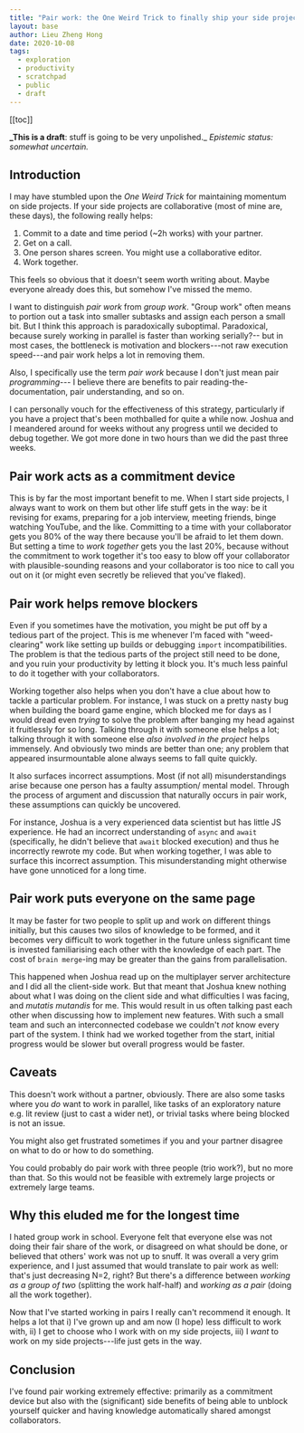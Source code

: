 ```yaml
---
title: "Pair work: the One Weird Trick to finally ship your side projects"
layout: base
author: Lieu Zheng Hong
date: 2020-10-08
tags:
  - exploration
  - productivity
  - scratchpad
  - public
  - draft
---
```


<div class="toc">

[[toc]]

</div>

**\_This is a draft**: stuff is going to be very unpolished.\_
_Epistemic status: somewhat uncertain._

## Introduction

I may have stumbled upon the _One Weird Trick_ for maintaining momentum
on side projects. If your side projects are collaborative (most of mine are,
these days), the following really helps:

1. Commit to a date and time period (~2h works) with your partner.
2. Get on a call.
3. One person shares screen. You might use
   a collaborative editor.
4. Work together.

This feels so obvious that it doesn't seem worth writing about.
Maybe everyone already does this,
but somehow I've missed the memo.

I want to distinguish _pair work_ from _group work_.
"Group work" often means
to portion out a task into smaller subtasks and
assign each person a small bit.
But I think this approach is paradoxically suboptimal.
Paradoxical, because surely working in parallel is faster than working serially?--
but in most cases, the bottleneck is motivation and blockers---not raw execution
speed---and pair work helps a lot in removing them.

Also, I specifically use the term _pair work_ because
I don't just mean pair _programming_---
I believe there are benefits to
pair reading-the-documentation,
pair understanding,
and so on.

I can personally vouch for the effectiveness of this strategy,
particularly if you have a project that's been mothballed for quite a while now.
Joshua and I meandered around for weeks without any progress until we decided
to debug together. We got more done in two hours than we did the past three weeks.

## Pair work acts as a commitment device

This is by far the most important benefit to me.
When I start side projects, I always want to work on them but other life stuff
gets in the way: be it revising for exams, preparing for a job interview,
meeting friends, binge watching YouTube, and the like.
Committing to a time with your collaborator gets you 80% of the way there
because you'll be afraid to let them down.
But setting a time to _work together_ gets you the last 20%, because
without the commitment to work together it's too easy to blow off your collaborator
with plausible-sounding reasons and your collaborator is too nice to call you
out on it (or might even secretly be relieved that you've flaked).

## Pair work helps remove blockers

Even if you sometimes have the motivation,
you might be put off by a tedious part of the project.
This is me whenever I'm faced with "weed-clearing" work like setting up builds
or debugging `import` incompatibilities.
The problem is that the tedious parts of the project still need to be done,
and you ruin your productivity by letting it block you.
It's much less painful to do it together with your collaborators.

Working together also helps
when you don't have a clue about how to tackle a particular problem.
For instance, I was stuck on a pretty nasty bug when building the board game engine,
which blocked me for days as I would dread even _trying_ to solve the problem
after banging my head against it fruitlessly for so long.
Talking through it with someone else helps a lot;
talking through it with someone else _also involved in the project_
helps immensely.
And obviously two minds are better than one;
any problem that appeared insurmountable alone always seems to fall quite quickly.

It also surfaces incorrect assumptions.
Most (if not all) misunderstandings arise because one person has a faulty assumption/
mental model.
Through the process of argument and discussion that naturally occurs in pair work,
these assumptions can quickly be uncovered.

For instance, Joshua is a very experienced data scientist but has little JS experience.
He had an incorrect understanding of `async` and `await`
(specifically, he didn't believe that `await` blocked execution)
and thus he incorrectly rewrote my code.
But when working together, I was able to surface this incorrect assumption.
This misunderstanding might otherwise have gone unnoticed for a long time.

## Pair work puts everyone on the same page

It may be faster for two people to split up and work on different things initially,
but this causes two silos of knowledge to be formed,
and it becomes very difficult to work together in the future
unless significant time is invested familiarising each other with the
knowledge of each part. The cost of `brain merge`-ing may be greater than
the gains from parallelisation.

This happened when Joshua read up on the multiplayer server architecture
and I did all the client-side work.
But that meant that Joshua knew nothing about what I was doing on the client side
and what difficulties I was facing, and _mutatis mutandis_ for me.
This would result in us often talking past each other
when discussing how to implement new features.
With such a small team and such an interconnected codebase
we couldn't _not_ know every part of the system.
I think had we worked together from the start, initial progress would be slower
but overall progress would be faster.

## Caveats

This doesn't work without a partner, obviously.
There are also some tasks where you _do_ want to work in parallel,
like tasks of an exploratory nature e.g. lit review (just to cast a wider net),
or trivial tasks where being blocked is not an issue.

You might also get frustrated sometimes if you and your partner disagree on what to do
or how to do something.

You could probably do pair work with three people (trio work?),
but no more than that.
So this would not be feasible with extremely large projects or extremely
large teams.

## Why this eluded me for the longest time

I hated group work in school.
Everyone felt that everyone else was not doing their fair share of the work,
or disagreed on what should be done,
or believed that others' work was not up to snuff.
It was overall a very grim experience,
and I just assumed that would translate to pair work as well:
that's just decreasing N=2, right? But there's a difference between
_working as a group of two_ (splitting the work half-half)
and _working as a pair_ (doing all the work together).

Now that I've started working in pairs I really can't recommend it enough.
It helps a lot that
i) I've grown up and am now (I hope) less difficult to work with,
ii) I get to choose who I work with on my side projects,
iii) I _want_ to work on my side projects---life just gets in the way.

## Conclusion

I've found pair working extremely effective: primarily as a commitment device
but also
with the (significant) side benefits of being able to unblock yourself quicker
and having knowledge automatically shared amongst collaborators.
